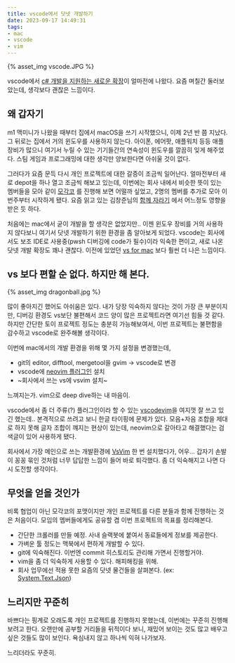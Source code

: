 ```yaml
---
title: vscode에서 닷넷 개발하기
date: 2023-09-17 14:49:31
tags: 
- mac
- vscode
- vim
---
```


{% asset_img vscode.JPG %}

vscode에서 [c# 개발을 지원하는 새로운 확장](https://code.visualstudio.com/docs/languages/dotnet)이 얼마전에 나왔다.
요즘 며칠간 둘러보았는데, 생각보다 괜찮은 느낌이다.

<!--more-->

## 왜 갑자기

m1 맥미니가 나왔을 때부터 집에서 macOS을 쓰기 시작했으니, 이제 2년 반 쯤 지났다. 그 뒤로는 집에서 거의 윈도우를 사용하지 않는다. 아이폰, 에어팟, 애플워치 등등 애플 장비가 많으니 여기서 누릴 수 있는 기기들간의 연속성이 윈도우를 깔끔히 잊게 해주었다. 스팀 게임과 프로그래밍에 대한 생각만 양보한다면 아쉬울 것이 없다.

그러다가 요즘 문득 다시 개인 프로젝트에 대한 갈증이 조금씩 일어난다. 얼마전부터 새로 depot을 하나 열고 조금씩 해보고 있는데, 이번에는 회사 내에서 비슷한 뜻이 있는 멤버들을 모아 같이 [모각코](https://www.google.com/search?q=모각코) 를 진행해 보면 어떨까 싶었고, 2명의 멤버를 추가로 모아 이번주부터 시작하게 됐다. 요즘 읽고 있는 김창준님의 [함께 자라기](https://www.yes24.com/Product/Goods/67350256) 에서 어느정도 영향을 받은 듯 하다. 

처음에는 mac에서 굳이 개발을 할 생각은 없었지만.. 이젠 윈도우 장비를 거의 사용하지 않다보니 여기서 닷넷 개발하기 위한 환경을 좀 알아보게 되었다. vscode는 회사에서도 보조 IDE로 사용중(pwsh 디버깅에 code가 필수)이라 익숙한 편이고, 새로 나온 닷넷 개발 확장도 꽤나 괜찮다. 이전에 있었던 [vs for mac](https://visualstudio.microsoft.com/ko/vs/mac/) 보다 훨씬 더 나은 느낌이다.

## vs 보다 편할 순 없다. 하지만 해 본다.

{% asset_img dragonball.jpg %}

많이 좋아지긴 했어도 아쉬움은 있다. 내가 당장 익숙하지 않다는 것이 가장 큰 부분이지만, 디버깅 환경도 vs보단 불편해서 코드 양이 많은 프로젝트라면 여기선 힘들 것 같다. 하지만 간단한 토이 프로젝트 정도는 충분히 가능해보여서, 이번 프로젝트는 불편함을 감수하고 vscode로 완주해볼 생각이다.  

이번에 mac에서의 개발 환경을 위해 몇 가지 설정을 변경했는데, 

* git의 editor, difftool, mergetool을 gvim -> vscode로 변경
* vscode에 [neovim 플러그인](https://marketplace.visualstudio.com/items?itemName=asvetliakov.vscode-neovim) 설치
* ~회사에서 쓰는 vs에 vsvim 설치~

느껴지는가. vim으로 deep dive하는 내 마음이.

vscode에서 좀 더 주류(?) 플러그인이라 할 수 있는 [vscodevim](https://marketplace.visualstudio.com/items?itemName=vscodevim.vim)을 여지껏 잘 쓰고 있긴 했는데.. 본격적으로 쓰려고 보니 한글 타이핑에 문제가 있다. 모음+자음 조합을 제대로 하지 못해 글자 조합이 꺠지는 현상이 있는데, neovim으로 갈아타고 해결했다는 검색글이 있어 사용하게 됐다.

회사에서 가장 메인으로 쓰는 개발환경에 [VsVim](https://marketplace.visualstudio.com/items?itemName=JaredParMSFT.VsVim) 한 번 설치했다가, 어우... 갑자기 손발이 꽁꽁 묶인 것처럼 너무 답답한 느낌이 들어 바로 퇴각했다. 좀 더 익숙해지고 나면 다시 도전할 생각이다. 

## 무엇을 얻을 것인가

비록 협업이 아닌 모각코의 포맷이지만 개인 프로젝트를 다른 분들과 함께 진행하는 것은 처음이다. 모임의 멤버들에게도 공유할 겸 이번 프로젝트의 목표를 정리해본다.

* 간단한 크롤러를 만들 예정. 사내 슬랙봇에 붙여서 동료들에게 정보를 제공한다.
* 가벼운 툴 정도는 맥북에서 편하게 개발할 수 있다.
* git에 익숙해진다. 이번엔 commit 히스토리도 관리해 가면서 진행할거야.
* vim을 좀 더 익숙하게 사용할 수 있다. 해피해킹을 위해.
* 회사 업무에선 적용 못한 요즘의 닷넷 물건들을 살펴본다. (ex: [System.Text.Json](https://learn.microsoft.com/ko-kr/dotnet/api/system.text.json?view=net-7.0))

## 느리지만 꾸준히

바쁘다는 핑계로 오래도록 개인 프로젝트를 진행하지 못했는데, 이번에는 꾸준히 진행해보려고 한다. 오랜만에 공부할 거리들을 뒤적이다 보니, 재밌어 보이는 것도 많고 배우고 싶은 것들도 많이 보인다. 욕심내지 않고 하나씩 익혀 나가보자. 

느리더라도 꾸준히. 